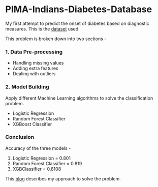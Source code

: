 # PIMA-Indians-Diabetes-Database
My first attempt to predict the onset of diabetes based on diagnostic measures. This is the [dataset](https://www.kaggle.com/uciml/pima-indians-diabetes-database) used.

This problem is broken down into two sections - 
### 1. Data Pre-processing
  - Handling missing values
  - Adding extra features
  - Dealing with outliers

### 2. Model Building
Apply different Machine Learning algorithms to solve the classification problem.
 - Logistic Regression
 - Random Forest Classifier
 - XGBoost Classifier
 
### Conclusion
Accuracy of the three models -
1. Logistic Regression = 0.801
2. Random Forest Classifier = 0.819
3. XGBClassifier = 0.8108

This [blog](https://devanshu125.blogspot.com/2020/04/pima-indians-diabetes-database.html) describes my approach to solve the problem.
